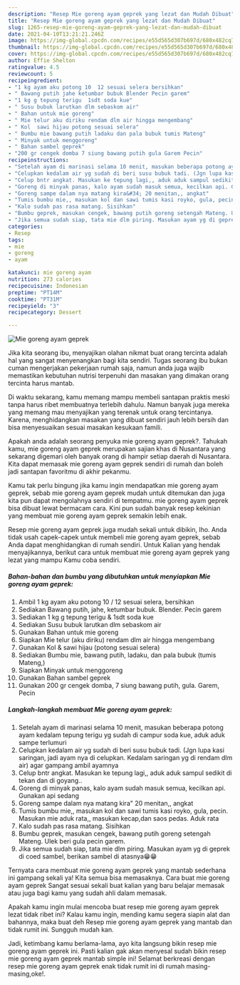 ```yaml
---
description: "Resep Mie goreng ayam geprek yang lezat dan Mudah Dibuat"
title: "Resep Mie goreng ayam geprek yang lezat dan Mudah Dibuat"
slug: 1265-resep-mie-goreng-ayam-geprek-yang-lezat-dan-mudah-dibuat
date: 2021-04-10T13:21:21.246Z
image: https://img-global.cpcdn.com/recipes/e55d565d307b697d/680x482cq70/mie-goreng-ayam-geprek-foto-resep-utama.jpg
thumbnail: https://img-global.cpcdn.com/recipes/e55d565d307b697d/680x482cq70/mie-goreng-ayam-geprek-foto-resep-utama.jpg
cover: https://img-global.cpcdn.com/recipes/e55d565d307b697d/680x482cq70/mie-goreng-ayam-geprek-foto-resep-utama.jpg
author: Effie Shelton
ratingvalue: 4.5
reviewcount: 5
recipeingredient:
- "1 kg ayam aku potong 10  12 sesuai selera bersihkan"
- " Bawang putih jahe ketumbar bubuk Blender Pecin garem"
- "1 kg g tepung terigu  1sdt soda kue"
- " Susu bubuk larutkan dlm sebaskom air"
- " Bahan untuk mie goreng"
- " Mie telur aku diriku rendam dlm air hingga mengembang"
- " Kol  sawi hijau potong sesuai selera"
- " Bumbu mie bawang putih ladaku dan pala bubuk tumis Mateng"
- " Minyak untuk menggoreng"
- " Bahan sambel geprek"
- "200 gr cengek domba 7 siung bawang putih gula Garem Pecin"
recipeinstructions:
- "Setelah ayam di marinasi selama 10 menit, masukan beberapa potong ayam kedalam tepung terigu yg sudah di campur soda kue, aduk aduk sampe terlumuri"
- "Celupkan kedalam air yg sudah di beri susu bubuk tadi. (Jgn lupa kasi saringan, jadi ayam nya di celupkan. Kedalam saringan yg di rendam dlm air) agar gampang ambil ayamnya"
- "Celup bntr angkat. Masukan ke tepung lagi,, aduk aduk sampul sedikit di tekan dan di goyang.."
- "Goreng di minyak panas, kalo ayam sudah masuk semua, kecilkan api. Gunakan api sedang"
- "Goreng sampe dalam nya matang kira&#34; 20 menitan,, angkat"
- "Tumis bumbu mie,, masukan kol dan sawi tumis kasi royko, gula, pecin. Masukan mie aduk rata,, masukan kecap,dan saos pedas. Aduk rata"
- "Kalo sudah pas rasa matang. Sisihkan"
- "Bumbu geprek, masukan cengek, bawang putih goreng setengah Mateng. Ulek beri gula pecin garem."
- "Jika semua sudah siap, tata mie dlm piring. Masukan ayam yg di geprek di coed sambel, berikan sambel di atasnya😁😁"
categories:
- Resep
tags:
- mie
- goreng
- ayam

katakunci: mie goreng ayam 
nutrition: 273 calories
recipecuisine: Indonesian
preptime: "PT14M"
cooktime: "PT31M"
recipeyield: "3"
recipecategory: Dessert

---
```



![Mie goreng ayam geprek](https://img-global.cpcdn.com/recipes/e55d565d307b697d/680x482cq70/mie-goreng-ayam-geprek-foto-resep-utama.jpg)

Jika kita seorang ibu, menyajikan olahan nikmat buat orang tercinta adalah hal yang sangat menyenangkan bagi kita sendiri. Tugas seorang ibu bukan cuman mengerjakan pekerjaan rumah saja, namun anda juga wajib memastikan kebutuhan nutrisi terpenuhi dan masakan yang dimakan orang tercinta harus mantab.

Di waktu  sekarang, kamu memang mampu membeli santapan praktis meski tanpa harus ribet membuatnya terlebih dahulu. Namun banyak juga mereka yang memang mau menyajikan yang terenak untuk orang tercintanya. Karena, menghidangkan masakan yang dibuat sendiri jauh lebih bersih dan bisa menyesuaikan sesuai masakan kesukaan famili. 



Apakah anda adalah seorang penyuka mie goreng ayam geprek?. Tahukah kamu, mie goreng ayam geprek merupakan sajian khas di Nusantara yang sekarang digemari oleh banyak orang di hampir setiap daerah di Nusantara. Kita dapat memasak mie goreng ayam geprek sendiri di rumah dan boleh jadi santapan favoritmu di akhir pekanmu.

Kamu tak perlu bingung jika kamu ingin mendapatkan mie goreng ayam geprek, sebab mie goreng ayam geprek mudah untuk ditemukan dan juga kita pun dapat mengolahnya sendiri di tempatmu. mie goreng ayam geprek bisa dibuat lewat bermacam cara. Kini pun sudah banyak resep kekinian yang membuat mie goreng ayam geprek semakin lebih enak.

Resep mie goreng ayam geprek juga mudah sekali untuk dibikin, lho. Anda tidak usah capek-capek untuk membeli mie goreng ayam geprek, sebab Anda dapat menghidangkan di rumah sendiri. Untuk Kalian yang hendak menyajikannya, berikut cara untuk membuat mie goreng ayam geprek yang lezat yang mampu Kamu coba sendiri.

<!--inarticleads1-->

##### Bahan-bahan dan bumbu yang dibutuhkan untuk menyiapkan Mie goreng ayam geprek:

1. Ambil 1 kg ayam aku potong 10 / 12 sesuai selera, bersihkan
1. Sediakan  Bawang putih, jahe, ketumbar bubuk. Blender. Pecin garem
1. Sediakan 1 kg g tepung terigu &amp; 1sdt soda kue
1. Sediakan  Susu bubuk larutkan dlm sebaskom air
1. Gunakan  Bahan untuk mie goreng
1. Siapkan  Mie telur (aku diriku) rendam dlm air hingga mengembang
1. Gunakan  Kol &amp; sawi hijau (potong sesuai selera)
1. Sediakan  Bumbu mie, bawang putih, ladaku, dan pala bubuk (tumis Mateng,)
1. Siapkan  Minyak untuk menggoreng
1. Gunakan  Bahan sambel geprek
1. Gunakan 200 gr cengek domba, 7 siung bawang putih, gula. Garem, Pecin




<!--inarticleads2-->

##### Langkah-langkah membuat Mie goreng ayam geprek:

1. Setelah ayam di marinasi selama 10 menit, masukan beberapa potong ayam kedalam tepung terigu yg sudah di campur soda kue, aduk aduk sampe terlumuri
1. Celupkan kedalam air yg sudah di beri susu bubuk tadi. (Jgn lupa kasi saringan, jadi ayam nya di celupkan. Kedalam saringan yg di rendam dlm air) agar gampang ambil ayamnya
1. Celup bntr angkat. Masukan ke tepung lagi,, aduk aduk sampul sedikit di tekan dan di goyang..
1. Goreng di minyak panas, kalo ayam sudah masuk semua, kecilkan api. Gunakan api sedang
1. Goreng sampe dalam nya matang kira&#34; 20 menitan,, angkat
1. Tumis bumbu mie,, masukan kol dan sawi tumis kasi royko, gula, pecin. Masukan mie aduk rata,, masukan kecap,dan saos pedas. Aduk rata
1. Kalo sudah pas rasa matang. Sisihkan
1. Bumbu geprek, masukan cengek, bawang putih goreng setengah Mateng. Ulek beri gula pecin garem.
1. Jika semua sudah siap, tata mie dlm piring. Masukan ayam yg di geprek di coed sambel, berikan sambel di atasnya😁😁




Ternyata cara membuat mie goreng ayam geprek yang mantab sederhana ini gampang sekali ya! Kita semua bisa memasaknya. Cara buat mie goreng ayam geprek Sangat sesuai sekali buat kalian yang baru belajar memasak atau juga bagi kamu yang sudah ahli dalam memasak.

Apakah kamu ingin mulai mencoba buat resep mie goreng ayam geprek lezat tidak ribet ini? Kalau kamu ingin, mending kamu segera siapin alat dan bahannya, maka buat deh Resep mie goreng ayam geprek yang mantab dan tidak rumit ini. Sungguh mudah kan. 

Jadi, ketimbang kamu berlama-lama, ayo kita langsung bikin resep mie goreng ayam geprek ini. Pasti kalian gak akan menyesal sudah bikin resep mie goreng ayam geprek mantab simple ini! Selamat berkreasi dengan resep mie goreng ayam geprek enak tidak rumit ini di rumah masing-masing,oke!.

